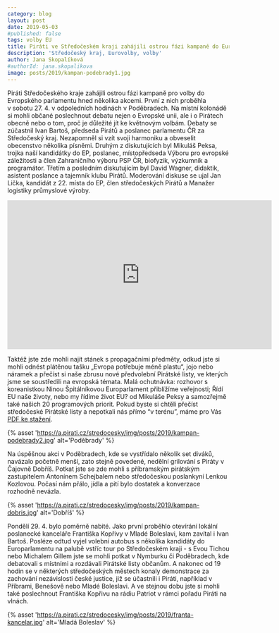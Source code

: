 ```yaml
---
category: blog
layout: post
date: 2019-05-03
#published: false
tags: volby EU
title: Piráti ve Středočeském kraji zahájili ostrou fázi kampaně do Eurovoleb
description: 'Středočeský kraj, Eurovolby, volby'
author: Jana Skopalíková
#authorId: jana.skopalikova
image: posts/2019/kampan-podebrady1.jpg
---
```

Piráti Středočeského kraje zahájili ostrou fázi kampaně pro volby do Evropského parlamentu hned několika akcemi. První z nich proběhla v sobotu 27. 4. v odpoledních hodinách v Poděbradech. Na místní kolonádě si mohli občané poslechnout debatu nejen o Evropské unii, ale i o Pirátech obecně nebo o tom, proč je důležité jít ke květnovým volbám. Debaty se zúčastnil Ivan Bartoš, předseda Pirátů a poslanec parlamentu ČR za Středočeský kraj. Nezapomněl si vzít svoji harmoniku a obveselit obecenstvo několika písněmi. Druhým z diskutujících byl Mikuláš Peksa, trojka naší kandidátky do EP, poslanec, místopředseda Výboru pro evropské záležitosti a člen Zahraničního výboru PSP ČR, biofyzik, výzkumník a programátor. Třetím a posledním diskutujícím byl David Wagner, didaktik, asistent poslance a tajemník klubu Pirátů. Moderování diskuse se ujal Jan Lička, kandidát z 22. místa do EP, člen středočeských Pirátů a Manažer logistiky průmyslové výroby.

<iframe width="600" height="338" src="https://www.youtube.com/embed/VRRtr_AXjhM" frameborder="0" allow="accelerometer; autoplay; encrypted-media; gyroscope; picture-in-picture" allowfullscreen></iframe>

Taktéž jste zde mohli najít stánek s propagačními předměty, odkud jste si mohli odnést plátěnou tašku „Evropa potřebuje méně plastu“, jojo nebo náramek a přečíst si naše zbrusu nové předvolební Pirátské listy, ve kterých jsme se soustředili na evropská témata. Malá ochutnávka: rozhovor s koreanistkou Ninou Špitálníkovou Europarlament přiblížíme veřejnosti; Řídí EU naše životy, nebo my řídíme život EU? od Mikuláše Peksy a samozřejmě také našich 20 programových priorit. Pokud byste si chtěli přečíst středočeské Pirátské listy a nepotkali nás přímo “v terénu”, máme pro Vás [PDF ke stažení](/piratske-listy/archiv/2019-04-stredoceske.pdf).

{% asset 'https://a.pirati.cz/stredocesky/img/posts/2019/kampan-podebrady2.jpg' alt='Poděbrady' %}

Na úspěšnou akci v Poděbradech, kde se vystřídalo několik set diváků, navázalo početně menší, zato stejně povedené, nedělní grilování s Piráty v Čajovně Dobříš. Potkat jste se zde mohli s příbramským pirátským zastupitelem Antonínem Schejbalem nebo středočeskou poslankyní Lenkou Kozlovou. Počasí nám přálo, jídla a pití bylo dostatek a konverzace rozhodně nevázla.

{% asset 'https://a.pirati.cz/stredocesky/img/posts/2019/kampan-dobris.jpg' alt='Dobříš' %}

Pondělí 29. 4. bylo poměrně nabité. Jako první proběhlo otevírání lokální poslanecké kanceláře Františka Kopřivy v Mladé Boleslavi, kam zavítal i Ivan Bartoš. Posléze odtud vyjel volební autobus s několika kandidáty do Europarlamentu na palubě vstříc tour po Středočeském kraji - s Evou Tichou nebo Michalem Gillem jste se mohli potkat v Nymburku či Poděbradech, kde debatovali s místními a rozdávali Pirátské listy občanům. A nakonec od 19 hodin se v některých středočeských městech konaly demonstrace za zachování nezávislosti české justice, již se účastnili i Piráti, například v Příbrami, Benešově nebo Mladé Boleslavi. A ve stejnou dobu jste si mohli také poslechnout Františka Kopřivu na rádiu Patriot v rámci pořadu Piráti na vlnách.

{% asset 'https://a.pirati.cz/stredocesky/img/posts/2019/franta-kancelar.jpg' alt='Mladá Boleslav' %}

